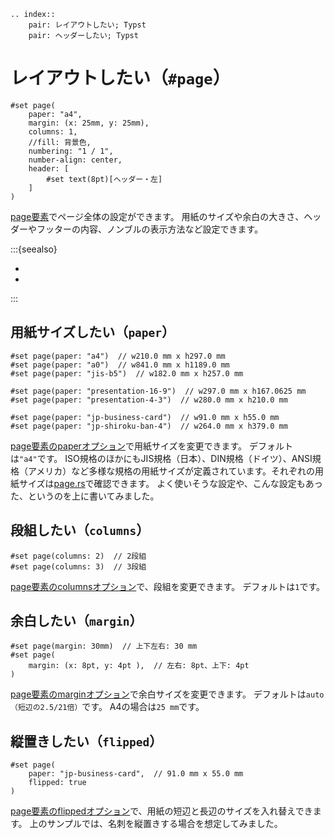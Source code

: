 ```{eval-rst}
.. index::
    pair: レイアウトしたい; Typst
    pair: ヘッダーしたい; Typst
```

# レイアウトしたい（``#page``）

```typst
#set page(
    paper: "a4",
    margin: (x: 25mm, y: 25mm),
    columns: 1,
    //fill: 背景色,
    numbering: "1 / 1",
    number-align: center,
    header: [
        #set text(8pt)[ヘッダー・左]
    ]
)
```

[page要素](https://typst.app/docs/reference/layout/page/)でページ全体の設定ができます。
用紙のサイズや余白の大きさ、ヘッダーやフッターの内容、ノンブルの表示方法など設定できます。

:::{seealso}

- [](../latex/latex-usepackage-geometry.md)
- [](../latex/latex-usepackage-fancyhdr.md)

:::

## 用紙サイズしたい（``paper``）

```typst
#set page(paper: "a4")  // w210.0 mm x h297.0 mm
#set page(paper: "a0")  // w841.0 mm x h1189.0 mm
#set page(paper: "jis-b5")  // w182.0 mm x h257.0 mm

#set page(paper: "presentation-16-9")  // w297.0 mm x h167.0625 mm
#set page(paper: "presentation-4-3")  // w280.0 mm x h210.0 mm

#set page(paper: "jp-business-card")  // w91.0 mm x h55.0 mm
#set page(paper: "jp-shiroku-ban-4")  // w264.0 mm x h379.0 mm
```

[page要素のpaperオプション](https://typst.app/docs/reference/layout/page/#parameters-paper)で用紙サイズを変更できます。
デフォルトは``"a4"``です。
ISO規格のほかにもJIS規格（日本）、DIN規格（ドイツ）、ANSI規格（アメリカ）など多様な規格の用紙サイズが定義されています。それぞれの用紙サイズは[page.rs](https://github.com/typst/typst/blob/main/crates/typst/src/layout/page.rs)で確認できます。
よく使いそうな設定や、こんな設定もあった、というのを上に書いてみました。

## 段組したい（``columns``）

```typst
#set page(columns: 2)  // 2段組
#set page(columns: 3)  // 3段組
```

[page要素のcolumnsオプション](https://typst.app/docs/reference/layout/page/#parameters-columns)で、段組を変更できます。
デフォルトは``1``です。

## 余白したい（``margin``）

```typst
#set page(margin: 30mm)  // 上下左右: 30 mm
#set page(
    margin: (x: 8pt, y: 4pt ),  // 左右: 8pt、上下: 4pt
)
```

[page要素のmarginオプション](https://typst.app/docs/reference/layout/page/#parameters-margin)で余白サイズを変更できます。
デフォルトは``auto（短辺の2.5/21倍）``です。
A4の場合は``25 mm``です。

## 縦置きしたい（``flipped``）

```typst
#set page(
    paper: "jp-business-card",  // 91.0 mm x 55.0 mm
    flipped: true
)
```

[page要素のflippedオプション](https://typst.app/docs/reference/layout/page/#parameters-flipped)で、用紙の短辺と長辺のサイズを入れ替えできます。
上のサンプルでは、名刺を縦置きする場合を想定してみました。
